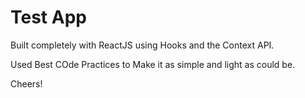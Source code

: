 # Test App

Built completely with ReactJS using Hooks and the Context API.

Used Best COde Practices to Make it as simple and light as could be.

Cheers!
